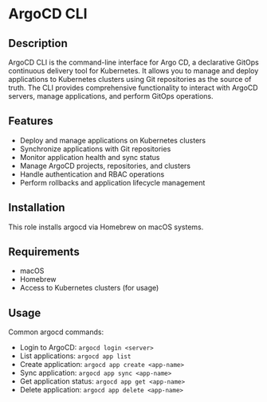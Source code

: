 # ArgoCD CLI

## Description

ArgoCD CLI is the command-line interface for Argo CD, a declarative GitOps continuous delivery tool for Kubernetes. It allows you to manage and deploy applications to Kubernetes clusters using Git repositories as the source of truth. The CLI provides comprehensive functionality to interact with ArgoCD servers, manage applications, and perform GitOps operations.

## Features

- Deploy and manage applications on Kubernetes clusters
- Synchronize applications with Git repositories
- Monitor application health and sync status
- Manage ArgoCD projects, repositories, and clusters
- Handle authentication and RBAC operations
- Perform rollbacks and application lifecycle management

## Installation

This role installs argocd via Homebrew on macOS systems.

## Requirements

- macOS
- Homebrew
- Access to Kubernetes clusters (for usage)

## Usage

Common argocd commands:
- Login to ArgoCD: `argocd login <server>`
- List applications: `argocd app list`
- Create application: `argocd app create <app-name>`
- Sync application: `argocd app sync <app-name>`
- Get application status: `argocd app get <app-name>`
- Delete application: `argocd app delete <app-name>`
